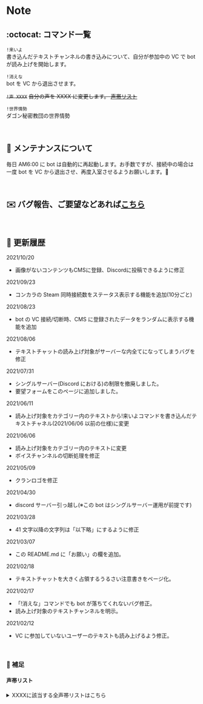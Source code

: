# Note

## :octocat: コマンド一覧

`!来いよ`  
書き込んだテキストチャンネルの書き込みについて、自分が参加中の VC で bot が読み上げを開始します。

`!消えな`  
bot を VC から退出させます。

~~`!声 XXXX`~~
~~自分の声を XXXX に変更します。 [声帯リスト](#声帯リスト)~~

`!世界情勢`  
ダゴン秘密教団の世界情勢

&nbsp;

## :wrench: メンテナンスについて

毎日 AM6:00 に bot は自動的に再起動します。お手数ですが、接続中の場合は一度 bot を VC から退出させ、再度入室させるようお願いします。:ant:

&nbsp;

## :envelope: バグ報告、ご要望などあれば[こちら](https://docs.google.com/forms/d/e/1FAIpQLScuA45MlJnaDVsFlsJibxkrfNI-MBpS8PDZNjQw_9UgaiYwkg/viewform)

&nbsp;

## :date: 更新履歴

2021/10/20

- 画像がないコンテンツもCMSに登録、Discordに投稿できるように修正

2021/09/23

- コンカラの Steam 同時接続数をステータス表示する機能を追加(10分ごと)

2021/08/23

- bot の VC 接続/切断時、CMS に登録されたデータをランダムに表示する機能を追加

2021/08/06

- テキストチャットの読み上げ対象がサーバーな内全てになってしまうバグを修正

2021/07/31

- シングルサーバー(Discord における)の制限を撤廃しました。
- 要望フォームをこのページに追加しました。

2021/06/11

- 読み上げ対象をカテゴリー内のテキストから!来いよコマンドを書き込んだテキストチャネル(2021/06/06 以前の仕様)に変更

2021/06/06

- 読み上げ対象をカテゴリー内のテキストに変更
- ボイスチャンネルの切断処理を修正

2021/05/09

- クランロゴを修正

2021/04/30

- discord サーバー引っ越し(※この bot はシングルサーバー運用が前提です)

2021/03/28

- 41 文字以降の文字列は「以下略」にするように修正

2021/03/07

- この README.md に「お願い」の欄を追加。

2021/02/18

- テキストチャットを大きく占領するうるさい注意書きをページ化。

2021/02/17

- 「!消えな」コマンドでも bot が落ちてくれないバグ修正。
- 読み上げ対象のテキストチャンネルを明示。

2021/02/12

- VC に参加していないユーザーのテキストも読み上げるよう修正。

&nbsp;

### :memo: 補足

#### 声帯リスト

<details>
<summary>XXXXに該当する全声帯リストはこちら</summary>
<div>
Aditi | Amy | Astrid | Bianca | Brian | Camila | Carla | Carmen | Celine | Chantal | Conchita | Cristiano | Dora | Emma | Enrique | Ewa | Filiz | Geraint | Giorgio | Gwyneth | Hans | Ines | Ivy | Jacek | Jan | Joanna | Joey | Justin | Karl | Kendra | Kevin | Kimberly | Lea | Liv | Lotte | Lucia | Lupe | Mads | Maja | Marlene | Mathieu | Matthew | Maxim | Mia | Miguel | Mizuki | Naja | Nicole | Penelope | Raveena | Ricardo | Ruben | Russell | Salli | Seoyeon | Takumi | Tatyana | Vicki | Vitoria | Zeina | Zhiyu
</div>
</details>
